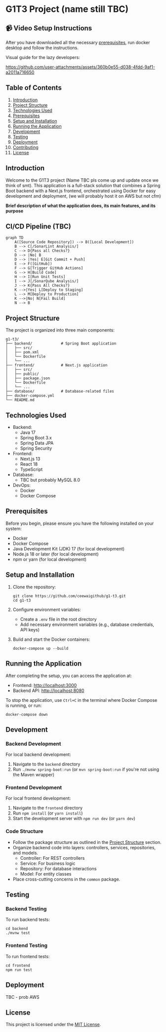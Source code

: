 # G1T3 Project (name still TBC)

## 📹 Video Setup Instructions
After you have downloaded all the necessary [prerequisites](#prerequisites), run docker desktop and follow the instructions.

Visual guide for the lazy developers:

https://github.com/user-attachments/assets/360b0e55-d038-4fdd-9af1-a2011a716650

## Table of Contents
1. [Introduction](#introduction)
2. [Project Structure](#project-structure)
3. [Technologies Used](#technologies-used)
4. [Prerequisites](#prerequisites)
5. [Setup and Installation](#setup-and-installation)
6. [Running the Application](#running-the-application)
7. [Development](#development)
8. [Testing](#testing)
9. [Deployment](#deployment)
10. [Contributing](#contributing)
11. [License](#license)

## Introduction

Welcome to the G1T3 project (Name TBC pls come up and update once we think of smt). This application is a full-stack solution that combines a Spring Boot backend with a Next.js frontend, orchestrated using Docker for easy development and deployment, (we will probably host it on AWS but not cfm)

**Brief description of what the application does, its main features, and its purpose**

## CI/CD Pipeline (TBC)
```mermaid
graph TD
    A([Source Code Repository]) --> B([Local Development])
    B --> C[/SonarLint Analysis/]
    C --> D{Pass all Checks?}
    D --> |No| B
    D --> |Yes| E[Git Commit + Push]
    E --> F([GitHub])
    F --> G[Trigger GitHub Actions]
    G --> H[Build Code]
    H --> I[Run Unit Tests]
    I --> J[/SonarQube Analysis/]
    J --> K{Pass All Checks?}
    K -->|Yes| L[Deploy to Staging]
    L --> M[Deploy to Production]
    K -->|No| N[Fail Build]
    N --> B
```

## Project Structure

The project is organized into three main components:

```
g1-t3/
├── backend/             # Spring Boot application
│   ├── src/
│   ├── pom.xml
│   └── Dockerfile
│   └── ...
├── frontend/            # Next.js application
│   ├── src/
│   ├── public/
│   ├── package.json
│   └── Dockerfile
│   └── ...
├── database/            # Database-related files
├── docker-compose.yml
└── README.md
```

## Technologies Used

- Backend:
    - Java 17
    - Spring Boot 3.x
    - Spring Data JPA
    - Spring Security
- Frontend:
    - Next.js 13
    - React 18
    - TypeScript
- Database:
    - TBC but probably MySQL 8.0
- DevOps:
    - Docker
    - Docker Compose

## Prerequisites

Before you begin, please ensure you have the following installed on your system:
- Docker
- Docker Compose
- Java Development Kit (JDK) 17 (for local development)
- Node.js 18 or later (for local development)
- npm or yarn (for local development)

## Setup and Installation

1. Clone the repository:
     ```
     git clone https://github.com/ceewaigithub/g1-t3.git
     cd g1-t3
     ```

2. Configure environment variables:
     - Create a `.env` file in the root directory
     - Add necessary environment variables (e.g., database credentials, API keys)

3. Build and start the Docker containers:
     ```
     docker-compose up --build
     ```

## Running the Application

After completing the setup, you can access the application at:
- Frontend: [http://localhost:3000](http://localhost:3000)
- Backend API: [http://localhost:8080](http://localhost:8080)

To stop the application, use `Ctrl+C` in the terminal where Docker Compose is running, or run:
```
docker-compose down
```

## Development

### Backend Development
For local backend development:
1. Navigate to the `backend` directory
2. Run `./mvnw spring-boot:run` (or `mvn spring-boot:run` if you're not using the Maven wrapper)

### Frontend Development
For local frontend development:
1. Navigate to the `frontend` directory
2. Run `npm install` (or `yarn install`)
3. Start the development server with `npm run dev` (or `yarn dev`)

### Code Structure
- Follow the package structure as outlined in the [Project Structure](#project-structure) section.
- Organize backend code into layers: controllers, services, repositories, and models.
    - Controller: For REST controllers
    - Service: For business logic
    - Repository: For database interactions
    - Model: For entity classes
- Place cross-cutting concerns in the `common` package.

## Testing

### Backend Testing
To run backend tests:
```
cd backend
./mvnw test
```

### Frontend Testing
To run frontend tests:
```
cd frontend
npm run test
```

## Deployment

TBC - prob AWS

## License

This project is licensed under the [MIT License](LICENSE).

